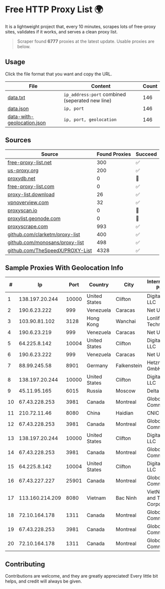 
# Free HTTP Proxy List 🌍

It is a lightweight project that, every 10 minutes, scrapes lots of free-proxy sites, validates if it works, and serves a clean proxy list.


> Scraper found **6777** proxies at the latest update. Usable proxies are below.

## Usage

Click the file format that you want and copy the URL.


|File|Content|Count|
|----|-------|-----|
|[data.txt](https://raw.githubusercontent.com/themiralay/Proxy-List-World/master/data.txt)|`ip_address:port` combined (seperated new line)|146|
|[data.json](https://raw.githubusercontent.com/themiralay/Proxy-List-World/master/data.json)|`ip, port`|146|
|[data-with-geolocation.json](https://raw.githubusercontent.com/themiralay/Proxy-List-World/master/data-with-geolocation.json)|`ip, port, geolocation`|146|

## Sources

|Source|Found Proxies|Succeed|
|------|-------------|-------|
|[free-proxy-list.net](https://free-proxy-list.net)|300|✅|
|[us-proxy.org](https://www.us-proxy.org)|200|✅|
|[proxydb.net](http://proxydb.net)|0|🚫|
|[free-proxy-list.com](https://free-proxy-list.com/?page=&port=&type%5B%5D=http&type%5B%5D=https&up_time=0&search=Search)|0|✅|
|[proxy-list.download](https://www.proxy-list.download/HTTP)|26|✅|
|[vpnoverview.com](https://vpnoverview.com/privacy/anonymous-browsing/free-proxy-servers)|32|✅|
|[proxyscan.io](https://www.proxyscan.io)|0|🚫|
|[proxylist.geonode.com](https://proxylist.geonode.com/api/proxy-list?limit=300&page=1&sort_by=lastChecked&sort_type=desc&protocols=http,https)|0|🚫|
|[proxyscrape.com](https://api.proxyscrape.com/v2/?request=displayproxies&protocol=http&timeout=10000&country=all&ssl=all&anonymity=all)|993|✅|
|[github.com/clarketm/proxy-list](https://raw.githubusercontent.com/clarketm/proxy-list/master/proxy-list-raw.txt)|400|✅|
|[github.com/monosans/proxy-list](https://raw.githubusercontent.com/monosans/proxy-list/main/proxies/http.txt)|498|✅|
|[github.com/TheSpeedX/PROXY-List](https://raw.githubusercontent.com/TheSpeedX/PROXY-List/master/http.txt)|4328|✅|


## Sample Proxies With Geolocation Info

|#|Ip|Port|Country|City|Internet Service Provider|
|-|--|----|-------|----|-------------------------|
|1|138.197.20.244|10000|United States|Clifton|DigitalOcean, LLC|
|2|190.6.23.222|999|Venezuela|Caracas|Net Uno|
|3|103.90.81.102|3128|Hong Kong|Wanchai|Lonlife Technology Co.|
|4|190.6.23.219|999|Venezuela|Caracas|Net Uno|
|5|64.225.8.142|10004|United States|Clifton|DigitalOcean, LLC|
|6|190.6.23.222|999|Venezuela|Caracas|Net Uno|
|7|88.99.245.58|8901|Germany|Falkenstein|Hetzner Online GmbH|
|8|138.197.20.244|10000|United States|Clifton|DigitalOcean, LLC|
|9|45.11.95.165|6015|Russia|Moscow|Delta Ltd|
|10|67.43.228.253|3981|Canada|Montreal|GloboTech Communications|
|11|210.72.11.46|8080|China|Haidian|CNIC-CAS|
|12|67.43.228.253|3981|Canada|Montreal|GloboTech Communications|
|13|138.197.20.244|10000|United States|Clifton|DigitalOcean, LLC|
|14|67.43.228.253|3981|Canada|Montreal|GloboTech Communications|
|15|64.225.8.142|10004|United States|Clifton|DigitalOcean, LLC|
|16|67.43.227.227|25901|Canada|Montreal|GloboTech Communications|
|17|113.160.214.209|8080|Vietnam|Bac Ninh|VietNam Post and Telecom Corporation|
|18|72.10.164.178|1311|Canada|Montreal|GloboTech Communications|
|19|67.43.228.253|3981|Canada|Montreal|GloboTech Communications|
|20|72.10.164.178|1311|Canada|Montreal|GloboTech Communications|



## Contributing

Contributions are welcome, and they are greatly appreciated! Every
little bit helps, and credit will always be given.

